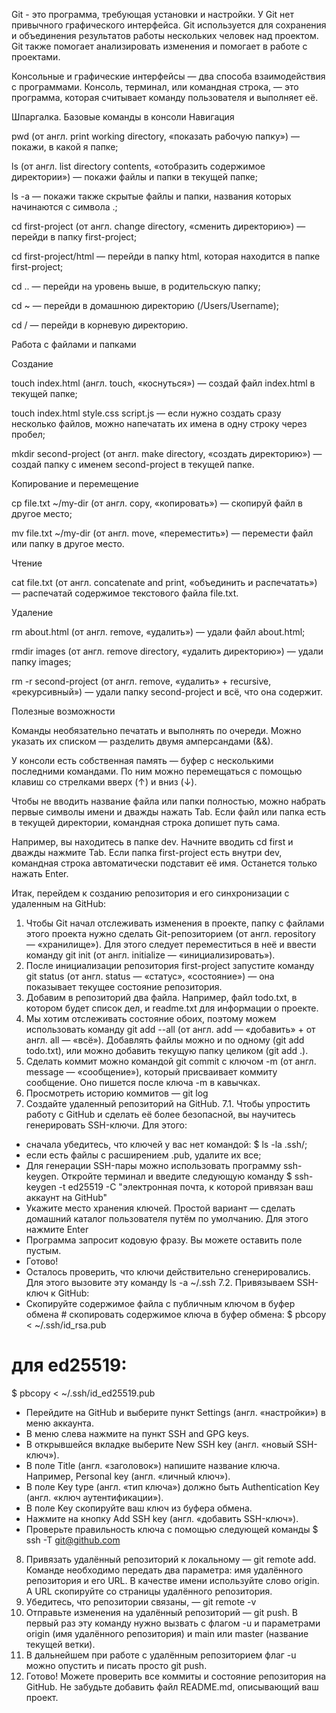 Git - это программа, требующая установки и настройки.
У Git нет привычного графического интерфейса.
Git используется для сохранения и объединения результатов работы нескольких человек над проектом. Git также помогает анализировать изменения и помогает в работе с проектами.

Консольные и графические интерфейсы — два способа взаимодействия с программами.
Консоль, терминал, или командная строка, — это программа, которая считывает команду пользователя и выполняет её.

Шпаргалка. Базовые команды в консоли
Навигация

pwd (от англ. print working directory, «показать рабочую папку») — покажи, в какой я папке;

ls (от англ. list directory contents, «отобразить содержимое директории») — покажи файлы и папки в текущей папке;

ls -a — покажи также скрытые файлы и папки, названия которых начинаются с символа .;

cd first-project (от англ. change directory, «сменить директорию») — перейди в папку first-project;

cd first-project/html — перейди в папку html, которая находится в папке first-project;

cd .. — перейди на уровень выше, в родительскую папку;

cd ~ — перейди в домашнюю директорию (/Users/Username);

cd / — перейди в корневую директорию.

Работа с файлами и папками

Создание

touch index.html (англ. touch, «коснуться») — создай файл index.html в текущей папке;

touch index.html style.css script.js — если нужно создать сразу несколько файлов, можно напечатать их имена в одну строку через пробел;

mkdir second-project (от англ. make directory, «создать директорию») — создай папку с именем second-project в текущей папке.

Копирование и перемещение

cp file.txt ~/my-dir (от англ. copy, «копировать») — скопируй файл в другое место;

mv file.txt ~/my-dir (от англ. move, «переместить») — перемести файл или папку в другое место.

Чтение

cat file.txt (от англ. concatenate and print, «объединить и распечатать») — распечатай содержимое текстового файла file.txt.

Удаление

rm about.html (от англ. remove, «удалить») — удали файл about.html;

rmdir images (от англ. remove directory, «удалить директорию») — удали папку images;

rm -r second-project (от англ. remove, «удалить» + recursive, «рекурсивный») — удали папку second-project и всё, что она содержит.

Полезные возможности

Команды необязательно печатать и выполнять по очереди. Можно указать их списком — разделить двумя амперсандами (&&).

У консоли есть собственная память — буфер с несколькими последними командами. По ним можно перемещаться с помощью клавиш со стрелками вверх (↑) и вниз (↓).

Чтобы не вводить название файла или папки полностью, можно набрать первые символы имени и дважды нажать Tab. Если файл или папка есть в текущей директории, командная строка допишет путь сама.

Например, вы находитесь в папке dev. Начните вводить cd first и дважды нажмите Tab. Если папка first-project есть внутри dev, командная строка автоматически подставит её имя. Останется только нажать Enter.

Итак, перейдем к созданию репозитория и его синхронизации с удаленным на GitHub:
1. Чтобы Git начал отслеживать изменения в проекте, папку с файлами этого проекта нужно сделать Git-репозиторием (от англ. repository — «хранилище»). Для этого следует переместиться в неё и ввести команду git init (от англ. initialize — «инициализировать»).
2. После инициализации репозитория first-project запустите команду git status (от англ. status — «статус», «состояние») — она показывает текущее состояние репозитория.
3. Добавим в репозиторий два файла. Например, файл todo.txt, в котором будет список дел, и readme.txt для информации о проекте.
4. Мы хотим отслеживать состояние обоих, поэтому можем использовать команду git add --all (от англ. add — «добавить» + от англ. all — «всё»). Добавлять файлы можно и по одному (git add todo.txt), или можно добавить текущую папку целиком (git add .).
5. Сделать коммит можно командой git commit c ключом -m (от англ. message — «сообщение»), который присваивает коммиту сообщение. Оно пишется после ключа -m в кавычках.
6. Просмотреть историю коммитов — git log
7. Создайте удаленный репозиторий на GitHub.
7.1. Чтобы упростить работу с GitHub и сделать её более безопасной, вы научитесь генерировать SSH-ключи. Для этого:
- сначала убедитесь, что ключей у вас нет командой: $ ls -la .ssh/;
- если есть файлы с расширением .pub, удалите их все;
- Для генерации SSH-пары можно использовать программу ssh-keygen. Откройте терминал и введите следующую команду $ ssh-keygen -t ed25519 -C "электронная почта, к которой привязан ваш аккаунт на GitHub"
- Укажите место хранения ключей. Простой вариант — сделать домашний каталог пользователя путём по умолчанию. Для этого нажмите Enter
- Программа запросит кодовую фразу. Вы можете оставить поле пустым.
- Готово!
- Осталось проверить, что ключи действительно сгенерировались. Для этого вызовите эту команду ls -a ~/.ssh
7.2. Привязываем SSH-ключ к GitHub:
- Скопируйте содержимое файла с публичным ключом в буфер обмена # скопировать содержимое ключа в буфер обмена:
$ pbcopy < ~/.ssh/id_rsa.pub
# для ed25519:
$ pbcopy < ~/.ssh/id_ed25519.pub
- Перейдите на GitHub и выберите пункт Settings (англ. «настройки») в меню аккаунта.
- В меню слева нажмите на пункт SSH and GPG keys.
- В открывшейся вкладке выберите New SSH key (англ. «новый SSH-ключ»).
- В поле Title (англ. «заголовок») напишите название ключа. Например, Personal key (англ. «личный ключ»).
- В поле Key type (англ. «тип ключа») должно быть Authentication Key (англ. «ключ аутентификации»).
- В поле Key скопируйте ваш ключ из буфера обмена.
- Нажмите на кнопку Add SSH key (англ. «добавить SSH-ключ»).
- Проверьте правильность ключа с помощью следующей команды $ ssh -T git@github.com
8. Привязать удалённый репозиторий к локальному — git remote add. Команде необходимо передать два параметра: имя удалённого репозитория и его URL. В качестве имени используйте слово origin. А URL скопируйте со страницы удалённого репозитория.
9. Убедитесь, что репозитории связаны, — git remote -v
10. Отправьте изменения на удалённый репозиторий — git push. В первый раз эту команду нужно вызвать с флагом -u и параметрами origin (имя удалённого репозитория) и main или master (название текущей ветки).
11. В дальнейшем при работе с удалённым репозиторием флаг -u можно опустить и писать просто git push.
12. Готово! Можете проверить все коммиты и состояние репозитория на GitHub. Не забудьте добавить файл README.md, описывающий ваш проект.
